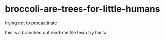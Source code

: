 # broccoli-are-trees-for-little-humans
trying not to procastinate

this is a branched out read-me file
tesro try hai ta
